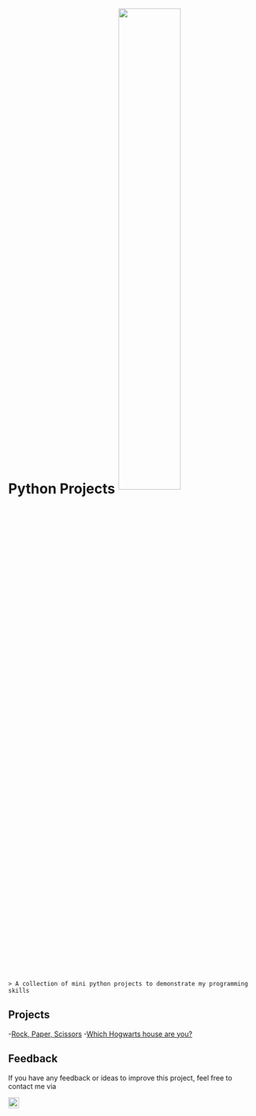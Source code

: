 # Python Projects <img src="https://www.crio.do/blog/content/images/2021/03/Python-projects.png" align=center width=50% height=50%>
    > A collection of mini python projects to demonstrate my programming skills

## Projects
 -[Rock, Paper, Scissors](#-rock-paper-scissors)
 -[Which Hogwarts house are you?](#which-house-are-you)
 
## Feedback
If you have any feedback or ideas to improve this project, feel free to contact me via

<a href="www.linkedin.com/in/ashleyancrum">
  <img align="left" alt="Ashley's Linkedin" width="22px" src="https://cdn.jsdelivr.net/npm/simple-icons@v3/icons/linkedin.svg"/>
</a>